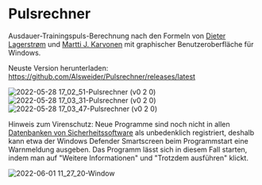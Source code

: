# Pulsrechner
Ausdauer-Trainingspuls-Berechnung nach den Formeln von [Dieter Lagerstrøm](http://www.medizinfo.de/sportmedizin/tipps/trainingspuls.shtml) und [Martti J. Karvonen](https://de.wikipedia.org/wiki/Karvonen-Formel) mit graphischer Benutzeroberfläche für Windows. 

Neuste Version herunterladen: https://github.com/Alsweider/Pulsrechner/releases/latest

![2022-05-28 17_02_51-Pulsrechner (v0 2 0)](https://user-images.githubusercontent.com/30653982/170831613-86cd3c52-ea82-4b58-97c8-a250d6fc3bfe.jpg)
![2022-05-28 17_03_31-Pulsrechner (v0 2 0)](https://user-images.githubusercontent.com/30653982/170831622-5876250d-aba9-45ac-8a15-beac0081b03f.jpg)
![2022-05-28 17_03_47-Pulsrechner (v0 2 0)](https://user-images.githubusercontent.com/30653982/170831632-f21803bb-59d1-4da8-bd2f-b970fb82c471.jpg)

Hinweis zum Virenschutz: Neue Programme sind noch nicht in allen [Datenbanken von Sicherheitssoftware](https://www.virustotal.com/gui/file/996687e2fdf77cc4d0fd078652c7ae61f6f9b88633bec21de6853a448e06a0c8?nocache=1) als unbedenklich registriert, deshalb kann etwa der Windows Defender Smartscreen beim Programmstart eine Warnmeldung ausgeben. Das Programm lässt sich in diesem Fall starten, indem man auf "Weitere Informationen" und "Trotzdem ausführen" klickt. 

![2022-06-01 11_27_20-Window](https://user-images.githubusercontent.com/30653982/171373509-798b42cd-fd69-4915-be77-b037c8169fbf.jpg)

